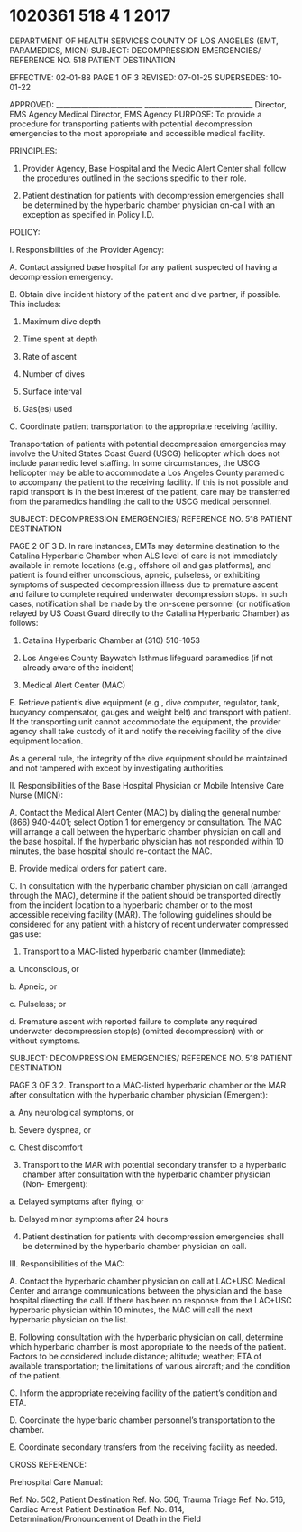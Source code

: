 # 1020361 518 4 1 2017

DEPARTMENT OF HEALTH SERVICES 
COUNTY OF LOS ANGELES 
(EMT, PARAMEDICS, MICN) 
SUBJECT: DECOMPRESSION EMERGENCIES/ REFERENCE NO. 518 
PATIENT DESTINATION 
 
 
EFFECTIVE: 02-01-88 PAGE 1 OF 3 
REVISED: 07-01-25 
SUPERSEDES: 10-01-22 
 
 
APPROVED: ________________________ ______________________________ 
Director, EMS Agency  Medical Director, EMS Agency 
PURPOSE: To provide a procedure for transporting patients with potential decompression 
emergencies to the most appropriate and accessible medical facility. 
 
PRINCIPLES: 
 
1. Provider Agency, Base Hospital and the Medic Alert Center shall follow the procedures 
outlined in the sections specific to their role. 
 
2. Patient destination for patients with decompression emergencies shall be determined by 
the hyperbaric chamber physician on-call with an exception as specified in Policy I.D. 
 
POLICY: 
 
I. Responsibilities of the Provider Agency: 
 
A. Contact assigned base hospital for any patient suspected of having a 
decompression emergency. 
 
B. Obtain dive incident history of the patient and dive partner, if possible. This 
includes: 
 
1. Maximum dive depth 
 
2. Time spent at depth 
 
3. Rate of ascent 
 
4. Number of dives 
 
5. Surface interval 
 
6. Gas(es) used 
 
C. Coordinate patient transportation to the appropriate receiving facility. 
 
Transportation of patients with potential decompression emergencies may 
involve the United States Coast Guard (USCG) helicopter which does not include 
paramedic level staffing. In some circumstances, the USCG helicopter may be 
able to accommodate a Los Angeles County paramedic to accompany the 
patient to the receiving facility. If this is not possible and rapid transport is in the 
best interest of the patient, care may be transferred from the paramedics 
handling the call to the USCG medical personnel. 
 

SUBJECT: DECOMPRESSION EMERGENCIES/ REFERENCE NO. 518 
PATIENT DESTINATION 
 
 
PAGE 2 OF 3 
D. In rare instances, EMTs may determine destination to the Catalina Hyperbaric 
Chamber when ALS level of care is not immediately available in remote locations 
(e.g., offshore oil and gas platforms), and patient is found either unconscious, 
apneic, pulseless, or exhibiting symptoms of suspected decompression illness 
due to premature ascent and failure to complete required underwater 
decompression stops. In such cases, notification shall be made by the on-scene 
personnel (or notification relayed by US Coast Guard directly to the Catalina 
Hyperbaric Chamber) as follows: 
 
1. Catalina Hyperbaric Chamber at (310) 510-1053 
 
2. Los Angeles County Baywatch Isthmus lifeguard paramedics (if not 
already aware of the incident) 
 
3. Medical Alert Center (MAC) 
 
E. Retrieve patient’s dive equipment (e.g., dive computer, regulator, tank, buoyancy 
compensator, gauges and weight belt) and transport with patient. If the 
transporting unit cannot accommodate the equipment, the provider agency shall 
take custody of it and notify the receiving facility of the dive equipment location. 
 
As a general rule, the integrity of the dive equipment should be maintained and 
not tampered with except by investigating authorities. 
 
II. Responsibilities of the Base Hospital Physician or Mobile Intensive Care Nurse (MICN): 
 
A. Contact the Medical Alert Center (MAC) by dialing the general number  
(866) 940-4401; select Option 1 for emergency or consultation.  The MAC will 
arrange a call between the hyperbaric chamber physician on call and the base 
hospital. If the hyperbaric physician has not responded within 10 minutes, the 
base hospital should re-contact the MAC. 
 
B. Provide medical orders for patient care. 
 
C. In consultation with the hyperbaric chamber physician on call (arranged through 
the MAC), determine if the patient should be transported directly from the 
incident location to a hyperbaric chamber or to the most accessible receiving 
facility (MAR). The following guidelines should be considered for any patient with 
a history of recent underwater compressed gas use: 
 
1. Transport to a MAC-listed hyperbaric chamber (Immediate): 
 
a. Unconscious, or 
 
b. Apneic, or 
 
c. Pulseless; or 
 
d. Premature ascent with reported failure to complete any required 
underwater decompression stop(s) (omitted decompression) with 
or without symptoms. 
 

SUBJECT: DECOMPRESSION EMERGENCIES/ REFERENCE NO. 518 
PATIENT DESTINATION 
 
 
PAGE 3 OF 3 
2. Transport to a MAC-listed hyperbaric chamber or the MAR after 
consultation with the hyperbaric chamber physician (Emergent): 
 
a. Any neurological symptoms, or 
 
b. Severe dyspnea, or 
 
c. Chest discomfort 
 
3. Transport to the MAR with potential secondary transfer to a hyperbaric 
chamber after consultation with the hyperbaric chamber physician (Non-
Emergent): 
 
a. Delayed symptoms after flying, or 
 
b. Delayed minor symptoms after 24 hours 
 
4. Patient destination for patients with decompression emergencies shall be 
determined by the hyperbaric chamber physician on call. 
 
III. Responsibilities of the MAC: 
 
A. Contact the hyperbaric chamber physician on call at LAC+USC Medical Center 
and arrange communications between the physician and the base hospital 
directing the call. If there has been no response from the LAC+USC hyperbaric 
physician within 10 minutes, the MAC will call the next hyperbaric physician on 
the list. 
 
B. Following consultation with the hyperbaric physician on call, determine which 
hyperbaric chamber is most appropriate to the needs of the patient. Factors to be 
considered include distance; altitude; weather; ETA of available transportation; 
the limitations of various aircraft; and the condition of the patient. 
 
C. Inform the appropriate receiving facility of the patient’s condition and ETA. 
 
D. Coordinate the hyperbaric chamber personnel’s transportation to the chamber. 
 
E. Coordinate secondary transfers from the receiving facility as needed. 
 
 
CROSS REFERENCE: 
 
Prehospital Care Manual: 
 
Ref. No. 502, Patient Destination 
Ref. No. 506, Trauma Triage 
Ref. No. 516, Cardiac Arrest Patient Destination 
Ref. No. 814, Determination/Pronouncement of Death in the Field
